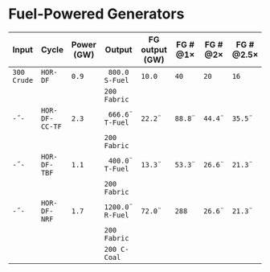 # Fuel-Powered Generators

|Input|Cycle|Power (GW)|Output|FG output (GW)|FG # @1×|FG # @2×|FG # @2.5×|SFT|
|-----|-----|----------|------|--------------|--------|--------|----------|---|
|`300 Crude`|`HOR-DF`|`0.9`|` 800.0  S-Fuel`|`10.0`|`40`|`20`|`16`||
||||`200 Fabric`|||||[💾](Fuel/test.sft)|
|`-˝-`|`HOR-DF-CC-TF`|`2.3`|` 666.6¨ T-Fuel`|`22.2¨`|`88.8¨`|`44.4¨`|`35.5¨`||
||||`200 Fabric`|||||[💾](Fuel/test.sft)|
|`-˝-`|`HOR-DF-TBF`|`1.1`|` 400.0¨ T-Fuel`|`13.3¨`|`53.3¨`|`26.6¨`|`21.3¨`||
||||`200 Fabric`|||||[💾](Fuel/test.sft)|
|`-˝-`|`HOR-DF-NRF`|`1.7`|`1200.0¨ R-Fuel`|`72.0¨`|`288`|`26.6¨`|`21.3¨`|[💾](Fuel/test.sft)|
||||`200 Fabric`||||||
||||`200 C-Coal`||||||

